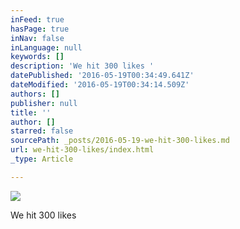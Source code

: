 ```yaml
---
inFeed: true
hasPage: true
inNav: false
inLanguage: null
keywords: []
description: 'We hit 300 likes '
datePublished: '2016-05-19T00:34:49.641Z'
dateModified: '2016-05-19T00:34:14.509Z'
authors: []
publisher: null
title: ''
author: []
starred: false
sourcePath: _posts/2016-05-19-we-hit-300-likes.md
url: we-hit-300-likes/index.html
_type: Article

---
```

![](https://the-grid-user-content.s3-us-west-2.amazonaws.com/cd1f9b12-a309-4b56-9a5d-49e386214c51.jpg)

We hit 300 likes